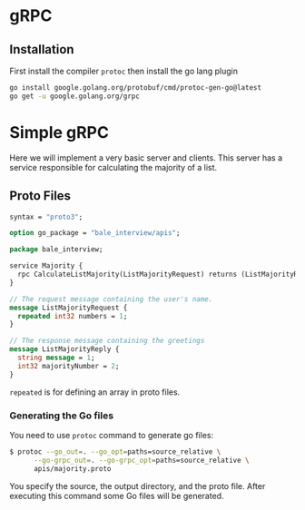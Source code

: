 # gRPC

## Installation

First install the compiler `protoc` then install the go lang plugin

```bash
go install google.golang.org/protobuf/cmd/protoc-gen-go@latest
go get -u google.golang.org/grpc
```

# Simple gRPC

Here we will implement a very basic server and clients. This server has a service responsible for calculating the majority of a list.

## Proto Files

```protobuf
syntax = "proto3";

option go_package = "bale_interview/apis";

package bale_interview;

service Majority {
  rpc CalculateListMajority(ListMajorityRequest) returns (ListMajorityReply) {}
}

// The request message containing the user's name.
message ListMajorityRequest {
  repeated int32 numbers = 1;
}

// The response message containing the greetings
message ListMajorityReply {
  string message = 1;
  int32 majorityNumber = 2;
}
```

`repeated` is for defining an array in proto files.

### Generating the Go files

You need to use `protoc` command to generate go files:

```bash
$ protoc --go_out=. --go_opt=paths=source_relative \
      --go-grpc_out=. --go-grpc_opt=paths=source_relative \
      apis/majority.proto
```

You specify the source, the output directory, and the proto file.  After executing this command some Go files will be generated.

